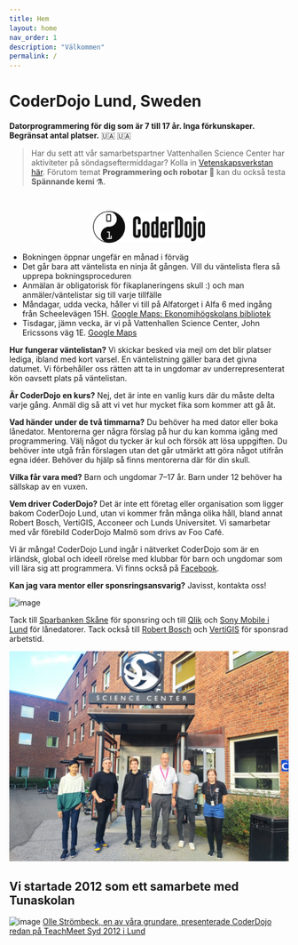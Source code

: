 ```yaml
---
title: Hem
layout: home
nav_order: 1
description: "Välkommen"
permalink: /
---
```

# CoderDojo Lund, Sweden

**Datorprogrammering för dig som är 7 till 17 år. Inga förkunskaper. Begränsat antal platser.** 🇺🇦 🇺🇦

>Har du sett att vår samarbetspartner Vattenhallen Science Center har aktiviteter på söndagseftermiddagar? Kolla in [Vetenskapsverkstan här](https://www.vattenhallen.lu.se/vetenskapsverkstan/vaar-hoest/). Förutom temat **Programmering och robotar 🤖**  kan du också testa **Spännande kemi ⚗️**. 

<!--Ticket Tailor Widget. Paste this into your website where you want the widget to appear. Do not change the code or the widget may not work properly.-->
<div class="tt-widget"><div class="tt-widget-fallback"><br /></div><script data-inline-bg-fill="false" data-inline-inherit-ref-from-url-param="" data-inline-minimal="true" data-inline-ref="website_widget" data-inline-show-logo="false" data-type="inline" data-url="https://www.tickettailor.com/all-tickets/coderdojolund/" src="https://cdn.tickettailor.com/js/widgets/min/widget.js"></script></div>
<!--End of Ticket Tailor Widget-->
<p align="center">
    <img src="images/coderdojo-logo.png" alt="CoderDojo logo" width="40%">
</p>

- Bokningen öppnar ungefär en månad i förväg
- Det går bara att väntelista en ninja åt gången. Vill du väntelista flera så upprepa bokningsproceduren
- Anmälan är obligatorisk för fikaplaneringens skull :) och man anmäler/väntelistar sig till varje tillfälle
- Måndagar, udda vecka, håller vi till på Alfatorget i Alfa 6 med ingång från Scheelevägen 15H. [Google Maps: Ekonomihögskolans bibliotek](https://maps.app.goo.gl/ubgcMqqw7idD7JLJ6)
- Tisdagar, jämn vecka, är vi på Vattenhallen Science Center, John Ericssons väg 1E. [Google Maps](https://maps.app.goo.gl/TMhEfFPGSss6qcQb9)

**Hur fungerar väntelistan?** Vi skickar besked via mejl om det blir platser lediga, ibland med kort varsel. En väntelistning gäller bara det givna datumet. Vi förbehåller oss rätten att ta in ungdomar av underrepresenterat kön oavsett plats på väntelistan.

**Är CoderDojo en kurs?** Nej, det är inte en vanlig kurs där du måste delta varje gång. Anmäl dig så att vi vet hur mycket fika som kommer att gå åt.

**Vad händer under de två timmarna?** Du behöver ha med dator eller boka lånedator. Mentorerna ger några förslag på hur du kan komma igång med programmering. Välj något du tycker är kul och försök att lösa uppgiften. Du behöver inte utgå från förslagen utan det går utmärkt att göra något utifrån egna idéer. Behöver du hjälp så finns mentorerna där för din skull.

**Vilka får vara med?** Barn och ungdomar 7&ndash;17 år. Barn under 12 behöver ha sällskap av en vuxen.

**Vem driver CoderDojo?** Det är inte ett företag eller organisation som ligger bakom CoderDojo Lund, utan vi kommer från många olika håll, bland annat Robert Bosch, VertiGIS, Acconeer och Lunds Universitet. Vi samarbetar med vår förebild CoderDojo Malmö som drivs av Foo Café.

Vi är många! CoderDojo Lund ingår i nätverket CoderDojo som är en irländsk, global och ideell rörelse med klubbar för barn och ungdomar som vill lära sig att programmera.
Vi finns också på [Facebook](https://www.facebook.com/CoderDojoLund/).


**Kan jag vara mentor eller sponsringsansvarig?** Javisst, kontakta oss!

![image](https://github.com/user-attachments/assets/10d745e6-c5d9-4b37-9a9b-be1f5b064bf0)

Tack till [Sparbanken Skåne](https://www.sparbankenskane.se) för sponsring och till [Qlik](https://www.qlik.com/us) och [Sony Mobile i Lund](https://electronics.sony.com) för lånedatorer. 
Tack också till [Robert Bosch](https://www.bosch.se/nyheter/bosch-r-d-lund/) och [VertiGIS](https://support.vertigis.com/hc/sv) för sponsrad arbetstid.

![CoderDojo-gänget vid Vattenhallen 2022](images/vattenhallen-IMG_20221004_165713.jpg)

## Vi startade 2012 som ett samarbete med Tunaskolan

![image](https://github.com/user-attachments/assets/c2fd2e89-1a0a-47a2-bc6b-d37c30d6e964)
[Olle Strömbeck, en av våra grundare, presenterade CoderDojo redan på TeachMeet Syd 2012 i Lund](https://www.youtube.com/watch?v=YsHCjSjgzx4)

